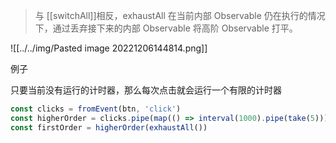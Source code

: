 > 与 [[switchAll]]相反，exhaustAll 在当前内部 Observable 仍在执行的情况下，通过丢弃接下来的内部 Observable 将高阶 Observable 打平。



![[../../img/Pasted image 20221206144814.png]]


例子

只要当前没有运行的计时器，那么每次点击就会运行一个有限的计时器

```ts
const clicks = fromEvent(btn, 'click')
const higherOrder = clicks.pipe(map(() => interval(1000).pipe(take(5))))
const firstOrder = higherOrder(exhaustAll())
```


